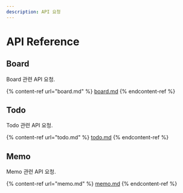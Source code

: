 ```yaml
---
description: API 요청
---
```


# API Reference

## Board

Board 관련 API 요청.

{% content-ref url="board.md" %}
[board.md](board.md)
{% endcontent-ref %}

## Todo

Todo 관련 API 요청.

{% content-ref url="todo.md" %}
[todo.md](todo.md)
{% endcontent-ref %}

## Memo

Memo 관련 API 요청.

{% content-ref url="memo.md" %}
[memo.md](memo.md)
{% endcontent-ref %}
